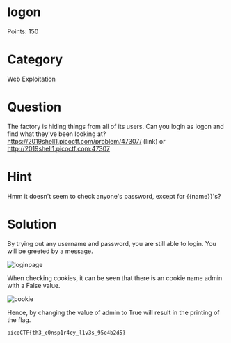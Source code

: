 # logon 
Points: 150

# Category
Web Exploitation

# Question
The factory is hiding things from all of its users. Can you login as logon and find what they've been looking at? https://2019shell1.picoctf.com/problem/47307/ (link) or http://2019shell1.picoctf.com:47307

# Hint 
Hmm it doesn't seem to check anyone's password, except for {{name}}'s?


# Solution
By trying out any username and password, you are still able to login. You will be greeted by a message.  

![loginpage](https://user-images.githubusercontent.com/55530196/65829217-72983580-e2d5-11e9-97d5-b4f0b865faaf.PNG) 

When checking cookies, it can be seen that there is an cookie name admin with a False value.

![cookie](https://user-images.githubusercontent.com/55530196/65829272-20a3df80-e2d6-11e9-908b-4d111a08072b.PNG)

Hence, by changing the value of admin to True will result in the printing of the flag.

``` picoCTF{th3_c0nsp1r4cy_l1v3s_95e4b2d5} ```
